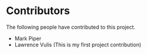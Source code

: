 # Contributors

The following people have contributed to this project.

* Mark Piper
* Lawrence Vulis (This is my first project contribution)
